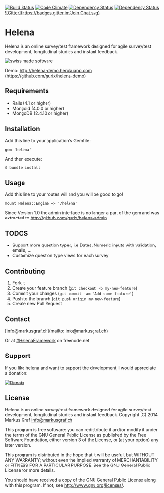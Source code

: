 [![Build Status](https://img.shields.io/travis/gurix/helena/master.svg?style=flat)](https://travis-ci.org/gurix/helena)
[![Code Climate](https://img.shields.io/codeclimate/github/gurix/helena.svg?style=flat)](https://codeclimate.com/github/gurix/helena)
[![Dependency Status](https://img.shields.io/gemnasium/gurix/helena.svg?style=flat)](https://gemnasium.com/gurix/helena)
[![Dependency Status](https://img.shields.io/gem/v/helena.svg?style=flat)](https://rubygems.org/gems/helena)
[![Gitter](https://badges.gitter.im/Join Chat.svg)](https://gitter.im/gurix/helena?utm_source=badge&utm_medium=badge&utm_campaign=pr-badge&utm_content=badge)
# Helena
Helena is an online survey/test framework designed for agile survey/test development, longitudinal studies and instant feedback.

![swiss made software](https://raw.githubusercontent.com/gurix/helena/master/app/assets/images/helena/swissmadesoftware.png "swiss made software")

Demo: http://helena-demo.herokuapp.com (https://github.com/gurix/helena-demo)
## Requirements
* Rails (4.1 or higher)
* Mongoid (4.0.0 or higher)
* MongoDB (2.4.10 or higher)

## Installation
Add this line to your application's Gemfile:

    gem 'helena'

And then execute:

    $ bundle install

## Usage

Add this line to your routes will and you will be good to go!

    mount Helena::Engine => '/helena'

Since Version 1.0 the admin interface is no longer a part of the gem and was extracted to http://github.com/gurix/helena-admin.

## TODOS
* Support more question types, i.e Dates, Numeric inputs with validation, emails, ...
* Customize question type views for each survey

## Contributing

1. Fork it
2. Create your feature branch (`git checkout -b my-new-feature`)
3. Commit your changes (`git commit -am 'Add some feature'`)
4. Push to the branch (`git push origin my-new-feature`)
5. Create new Pull Request

## Contact

[info@markusgraf.ch](mailto: info@markusgraf.ch)

Or at [#HelenaFramework](irc://chat.freenode.net/HelenaFramework) on freenode.net

## Support

If you like helena and want to support the development, I would appreciate a donation:

[![Donate](https://www.paypalobjects.com/en_US/CH/i/btn/btn_donateCC_LG.gif)](https://www.paypal.com/cgi-bin/webscr?cmd=_donations&business=info%40markusgraf%2ech&lc=CH&item_name=Helena&currency_code=CHF&bn=PP%2dDonationsBF%3abtn_donateCC_LG%2egif%3aNonHosted)

## License

Helena is an online survey/test framework designed for agile
survey/test development, longitudinal studies and instant feedback.
Copyright (C) 2014  Markus Graf <info@markusgraf.ch>

This program is free software: you can redistribute it and/or modify
it under the terms of the GNU General Public License as published by
the Free Software Foundation, either version 3 of the License, or
(at your option) any later version.

This program is distributed in the hope that it will be useful,
but WITHOUT ANY WARRANTY; without even the implied warranty of
MERCHANTABILITY or FITNESS FOR A PARTICULAR PURPOSE.  See the
GNU General Public License for more details.

You should have received a copy of the GNU General Public License
along with this program.  If not, see <http://www.gnu.org/licenses/>.
